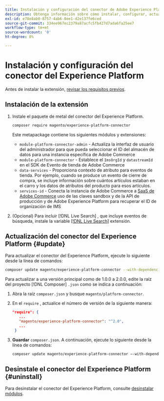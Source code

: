 ```yaml
---
title: Instalación y configuración del conector de Adobe Experience Platform desde Adobe Commerce
description: Obtenga información sobre cómo instalar, configurar, actualizar y desinstalar el conector de Adobe Experience Platform de Adobe Commerce.
exl-id: e78e8ab0-8757-4ab6-8ee1-d2e137fe6ced
source-git-commit: 334ee967ec2379a87acfc5fb427d7ada6fa25ee7
workflow-type: tm+mt
source-wordcount: '0'
ht-degree: 0%

---
```


# Instalación y configuración del conector del Experience Platform

Antes de instalar la extensión, [revisar los requisitos previos](overview.md#prereqs).

## Instalación de la extensión

1. Instale el paquete de metal del conector del Experience Platform.

   ```bash
   composer require magento/experience-platform-connector
   ```

   Este metapackage contiene los siguientes módulos y extensiones:

   * `module-platform-connector-admin` - Actualiza la interfaz de usuario del administrador para que pueda seleccionar el ID del almacén de datos para una instancia específica de Adobe Commerce
   * `module-platform-connector` - Establece el `ImsOrgId` y `datastreamId` en el SDK de Evento de tienda de Adobe Commerce
   * `data-services` - Proporciona contexto de atributo para eventos de tienda. Por ejemplo, cuando se produce un evento de cierre de compra, se incluye información sobre cuántos artículos estaban en el carro y los datos de atributos del producto para esos artículos.
   * `services-id` - Conecta la instancia de Adobe Commerce a [SaaS de Adobe Commerce](../landing/saas.md) uso de las claves sandbox y de la API de producción y de Adobe Experience Platform para recuperar el ID de organización de IMS

1. (Opcional) Para incluir [!DNL Live Search] , que incluye eventos de búsqueda, instale la variable [[!DNL Live Search]](../live-search/install.md) extensión.

## Actualización del conector del Experience Platform {#update}

Para actualizar el conector del Experience Platform, ejecute lo siguiente desde la línea de comandos:

```bash
composer update magento/experience-platform-connector --with-dependencies
```

Para actualizar a una versión principal como de 1.0.0 a 2.0.0, edite la raíz del proyecto [!DNL Composer] `.json` como se indica a continuación:

1. Abra la raíz `composer.json` y busque `magento/platform-connector`.

1. En el `require` , actualice el número de versión de la siguiente manera:

   ```json
   "require": {
      ...
      "magento/experience-platform-connector": "^2.0",
      ...
    }
   ```

1. **Guardar** `composer.json`. A continuación, ejecute lo siguiente desde la línea de comandos:

   ```bash
   composer update magento/experience-platform-connector –-with-dependencies
   ```

## Desinstale el conector del Experience Platform {#uninstall}

Para desinstalar el conector del Experience Platform, consulte [desinstalar módulos](https://devdocs.magento.com/guides/v2.4/install-gde/install/cli/install-cli-uninstall-mods.html).
